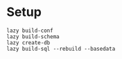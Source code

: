 Setup
========

    lazy build-conf
    lazy build-schema
    lazy create-db
    lazy build-sql --rebuild --basedata
